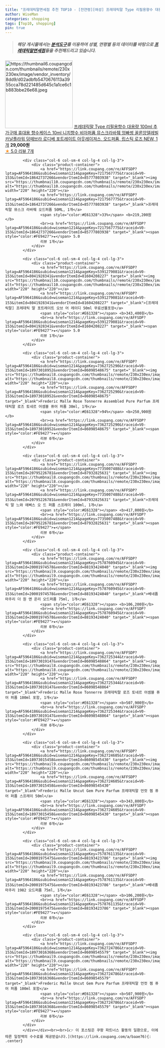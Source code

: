 ```yaml
---
title: "프레데릭말면세점 추천 TOP10 - [전연령][여성] 프레데릭말 Type 리필용향수 대용량 100ml 추가구매 휴대용 향수케이스 10ml 니치향수 비아퍼퓸 뮤스크라바줴 엉빠썽 꼴"
author: WiseMan
categories: shopping
tags: [Top10, shopping]
pin: true
---
```


> ##### 해당 게시물에서는 [**분석도구**](https://itemscout.io/)를 이용하여 **성별**, **연령별** 등의 데이터를 바탕으로 [**프레데릭말면세점**](https://link.coupang.com/a/baae76)들을 추천해드리고 있습니다.
<div class="container"><div class="row">
            <div class="col-6 col-sm-4 col-lg-4 col-lg-3">
                <div class="product-container">
                    <a href="https://link.coupang.com/re/AFFSDP?lptag=AF5964186&subid=wiseman1214&pageKey=5870254160&traceid=V0-153&itemId=10269912523&vendorItemId=78420635723" target="_blank"><img src="https://thumbnail6.coupangcdn.com/thumbnails/remote/230x230ex/image/vendor_inventory/8dd9/d02adbfb5470676113a3955cca78d221485d645c1a1ce6c1b883bbe26e68.jpeg" alt="https://thumbnail6.coupangcdn.com/thumbnails/remote/230x230ex/image/vendor_inventory/8dd9/d02adbfb5470676113a3955cca78d221485d645c1a1ce6c1b883bbe26e68.jpeg" width="220" height="220"></a>
                    <a href="https://link.coupang.com/re/AFFSDP?lptag=AF5964186&subid=wiseman1214&pageKey=5870254160&traceid=V0-153&itemId=10269912523&vendorItemId=78420635723" target="_blank">프레데릭말 Type 리필용향수 대용량 100ml 추가구매 휴대용 향수케이스 10ml 니치향수 비아퍼퓸 뮤스크라바줴 엉빠썽 꼴론앙델레빌 카날플라워 덩떼브라 로디베 포트레이트 아웃레이져스, 오드퍼퓸, 립스틱 로즈 NEW, 1개</a>
                    <span style="color:#E61328"></span> <b>29,000원</b>
                    <br><a href="https://link.coupang.com/re/AFFSDP?lptag=AF5964186&subid=wiseman1214&pageKey=5870254160&traceid=V0-153&itemId=10269912523&vendorItemId=78420635723" target="_blank"><span style="color:#FE9427">★</span> 5.0
                    리뷰 7개</a>
                </div>
            </div>
            
            <div class="col-6 col-sm-4 col-lg-4 col-lg-3">
                <div class="product-container">
                    <a href="https://link.coupang.com/re/AFFSDP?lptag=AF5964186&subid=wiseman1214&pageKey=7217567775&traceid=V0-153&itemId=18642737266&vendorItemId=85777803938" target="_blank"><img src="https://thumbnail10.coupangcdn.com/thumbnails/remote/230x230ex/image/vendor_inventory/71ed/0b6d33a5d7ad405e906a9400a28a0d4509bc5ce3cd77ae40d66b3886f5dd.jpg" alt="https://thumbnail10.coupangcdn.com/thumbnails/remote/230x230ex/image/vendor_inventory/71ed/0b6d33a5d7ad405e906a9400a28a0d4509bc5ce3cd77ae40d66b3886f5dd.jpg" width="220" height="220"></a>
                    <a href="https://link.coupang.com/re/AFFSDP?lptag=AF5964186&subid=wiseman1214&pageKey=7217567775&traceid=V0-153&itemId=18642737266&vendorItemId=85777803938" target="_blank">프레데릭말 뮤스크 라바줴 오드퍼퓸 50ML, 1개</a>
                    <span style="color:#E61328">33%</span> <b>219,200원</b>
                    <br><a href="https://link.coupang.com/re/AFFSDP?lptag=AF5964186&subid=wiseman1214&pageKey=7217567775&traceid=V0-153&itemId=18642737266&vendorItemId=85777803938" target="_blank"><span style="color:#FE9427">★</span> 5.0
                    리뷰 1개</a>
                </div>
            </div>
            
            <div class="col-6 col-sm-4 col-lg-4 col-lg-3">
                <div class="product-container">
                    <a href="https://link.coupang.com/re/AFFSDP?lptag=AF5964186&subid=wiseman1214&pageKey=5391279081&traceid=V0-153&itemId=8041928341&vendorItemId=81604208227" target="_blank"><img src="https://thumbnail10.coupangcdn.com/thumbnails/remote/230x230ex/image/vendor_inventory/d499/e1e3f2c0a73b0465fb92df8606e3d9b1da08e0c51d3682a68897b70e618d.jpg" alt="https://thumbnail10.coupangcdn.com/thumbnails/remote/230x230ex/image/vendor_inventory/d499/e1e3f2c0a73b0465fb92df8606e3d9b1da08e0c51d3682a68897b70e618d.jpg" width="220" height="220"></a>
                    <a href="https://link.coupang.com/re/AFFSDP?lptag=AF5964186&subid=wiseman1214&pageKey=5391279081&traceid=V0-153&itemId=8041928341&vendorItemId=81604208227" target="_blank">[프레데릭말] 프레데릭 말 포트레이트 오브 어 레이디 50ml 무료선물포장</a>
                    <span style="color:#E61328"></span> <b>343,400원</b>
                    <br><a href="https://link.coupang.com/re/AFFSDP?lptag=AF5964186&subid=wiseman1214&pageKey=5391279081&traceid=V0-153&itemId=8041928341&vendorItemId=81604208227" target="_blank"><span style="color:#FE9427">★</span> 5.0
                    리뷰 1개</a>
                </div>
            </div>
            
            <div class="col-6 col-sm-4 col-lg-4 col-lg-3">
                <div class="product-container">
                    <a href="https://link.coupang.com/re/AFFSDP?lptag=AF5964186&subid=wiseman1214&pageKey=7362725290&traceid=V0-153&itemId=18973018952&vendorItemId=86098548675" target="_blank"><img src="https://thumbnail8.coupangcdn.com/thumbnails/remote/230x230ex/image/vendor_inventory/60f3/80edcd1de81add1009aa0959f834da8d7de3d87a21191203aeb0c651cd3b.jpg" alt="https://thumbnail8.coupangcdn.com/thumbnails/remote/230x230ex/image/vendor_inventory/60f3/80edcd1de81add1009aa0959f834da8d7de3d87a21191203aeb0c651cd3b.jpg" width="220" height="220"></a>
                    <a href="https://link.coupang.com/re/AFFSDP?lptag=AF5964186&subid=wiseman1214&pageKey=7362725290&traceid=V0-153&itemId=18973018952&vendorItemId=86098548675" target="_blank">Frederic Malle Rose Tonnerre Assembled Pure Parfum 프레데릭말 로즈 토네르 어셈블 퓨어 퍼퓸 30ml, 1개</a>
                    <span style="color:#E61328">94%</span> <b>250,900원</b>
                    <br><a href="https://link.coupang.com/re/AFFSDP?lptag=AF5964186&subid=wiseman1214&pageKey=7362725290&traceid=V0-153&itemId=18973018952&vendorItemId=86098548675" target="_blank"><span style="color:#FE9427">★</span> 
                    리뷰 0개</a>
                </div>
            </div>
            
            <div class="col-6 col-sm-4 col-lg-4 col-lg-3">
                <div class="product-container">
                    <a href="https://link.coupang.com/re/AFFSDP?lptag=AF5964186&subid=wiseman1214&pageKey=7735007488&traceid=V0-153&itemId=20795226781&vendorItemId=87932825631" target="_blank"><img src="https://thumbnail8.coupangcdn.com/thumbnails/remote/230x230ex/image/vendor_inventory/0cf9/2ba3699f8f4f77a484d1ca99e3a92b9f152f415dd483c9a23e3a21a1d746.jpg" alt="https://thumbnail8.coupangcdn.com/thumbnails/remote/230x230ex/image/vendor_inventory/0cf9/2ba3699f8f4f77a484d1ca99e3a92b9f152f415dd483c9a23e3a21a1d746.jpg" width="220" height="220"></a>
                    <a href="https://link.coupang.com/re/AFFSDP?lptag=AF5964186&subid=wiseman1214&pageKey=7735007488&traceid=V0-153&itemId=20795226781&vendorItemId=87932825631" target="_blank">프레데릭 말 느와 에삐스 오 드 퍼퓸 스프레이 100ml, 1개</a>
                    <span style="color:#E61328"></span> <b>417,000원</b>
                    <br><a href="https://link.coupang.com/re/AFFSDP?lptag=AF5964186&subid=wiseman1214&pageKey=7735007488&traceid=V0-153&itemId=20795226781&vendorItemId=87932825631" target="_blank"><span style="color:#FE9427">★</span> 
                    리뷰 0개</a>
                </div>
            </div>
            
            <div class="col-6 col-sm-4 col-lg-4 col-lg-3">
                <div class="product-container">
                    <a href="https://link.coupang.com/re/AFFSDP?lptag=AF5964186&subid=wiseman1214&pageKey=7578760945&traceid=V0-153&itemId=20001974578&vendorItemId=88193424040" target="_blank"><img src="https://thumbnail9.coupangcdn.com/thumbnails/remote/230x230ex/image/vendor_inventory/7992/f58ca9250dc561f3788e9c74a998e8b3aff49a96383a469ccaf4c110521b.jpg" alt="https://thumbnail9.coupangcdn.com/thumbnails/remote/230x230ex/image/vendor_inventory/7992/f58ca9250dc561f3788e9c74a998e8b3aff49a96383a469ccaf4c110521b.jpg" width="220" height="220"></a>
                    <a href="https://link.coupang.com/re/AFFSDP?lptag=AF5964186&subid=wiseman1214&pageKey=7578760945&traceid=V0-153&itemId=20001974578&vendorItemId=88193424040" target="_blank">베네퓸 마주리 더 원 앤 온리 오드퍼퓸 75ml, 1개</a>
                    <span style="color:#E61328"></span> <b>106,200원</b>
                    <br><a href="https://link.coupang.com/re/AFFSDP?lptag=AF5964186&subid=wiseman1214&pageKey=7578760945&traceid=V0-153&itemId=20001974578&vendorItemId=88193424040" target="_blank"><span style="color:#FE9427">★</span> 
                    리뷰 0개</a>
                </div>
            </div>
            
            <div class="col-6 col-sm-4 col-lg-4 col-lg-3">
                <div class="product-container">
                    <a href="https://link.coupang.com/re/AFFSDP?lptag=AF5964186&subid=wiseman1214&pageKey=7362725344&traceid=V0-153&itemId=18973019147&vendorItemId=86098548864" target="_blank"><img src="https://thumbnail8.coupangcdn.com/thumbnails/remote/230x230ex/image/vendor_inventory/60f3/80edcd1de81add1009aa0959f834da8d7de3d87a21191203aeb0c651cd3b.jpg" alt="https://thumbnail8.coupangcdn.com/thumbnails/remote/230x230ex/image/vendor_inventory/60f3/80edcd1de81add1009aa0959f834da8d7de3d87a21191203aeb0c651cd3b.jpg" width="220" height="220"></a>
                    <a href="https://link.coupang.com/re/AFFSDP?lptag=AF5964186&subid=wiseman1214&pageKey=7362725344&traceid=V0-153&itemId=18973019147&vendorItemId=86098548864" target="_blank">Frederic Malle Rose Tonnerre 프레데릭말 로즈 토네르 어셈블 퓨어 퍼퓸 100ml 포함, 1개</a>
                    <span style="color:#E61328"></span> <b>507,900원</b>
                    <br><a href="https://link.coupang.com/re/AFFSDP?lptag=AF5964186&subid=wiseman1214&pageKey=7362725344&traceid=V0-153&itemId=18973019147&vendorItemId=86098548864" target="_blank"><span style="color:#FE9427">★</span> 
                    리뷰 0개</a>
                </div>
            </div>
            
            <div class="col-6 col-sm-4 col-lg-4 col-lg-3">
                <div class="product-container">
                    <a href="https://link.coupang.com/re/AFFSDP?lptag=AF5964186&subid=wiseman1214&pageKey=7362724605&traceid=V0-153&itemId=18973015458&vendorItemId=86098545430" target="_blank"><img src="https://thumbnail9.coupangcdn.com/thumbnails/remote/230x230ex/image/vendor_inventory/7041/9fb451d1c4fb16bcc170939398631408d646542c946fb7daeebb2c22eec0.jpg" alt="https://thumbnail9.coupangcdn.com/thumbnails/remote/230x230ex/image/vendor_inventory/7041/9fb451d1c4fb16bcc170939398631408d646542c946fb7daeebb2c22eec0.jpg" width="220" height="220"></a>
                    <a href="https://link.coupang.com/re/AFFSDP?lptag=AF5964186&subid=wiseman1214&pageKey=7362724605&traceid=V0-153&itemId=18973015458&vendorItemId=86098545430" target="_blank">Frederic Malle Uncut Gem Pure Parfum 프레데릭말 언컷 젬 퓨어 퍼퓸 스프레이 50ml</a>
                    <span style="color:#E61328"></span> <b>343,800원</b>
                    <br><a href="https://link.coupang.com/re/AFFSDP?lptag=AF5964186&subid=wiseman1214&pageKey=7362724605&traceid=V0-153&itemId=18973015458&vendorItemId=86098545430" target="_blank"><span style="color:#FE9427">★</span> 
                    리뷰 0개</a>
                </div>
            </div>
            
            <div class="col-6 col-sm-4 col-lg-4 col-lg-3">
                <div class="product-container">
                    <a href="https://link.coupang.com/re/AFFSDP?lptag=AF5964186&subid=wiseman1214&pageKey=7578761135&traceid=V0-153&itemId=20001975475&vendorItemId=88193423786" target="_blank"><img src="https://thumbnail9.coupangcdn.com/thumbnails/remote/230x230ex/image/vendor_inventory/a3f6/9de2292452917231d963e78ee54f63a58aced7ce1a10a4554a443ae26642.jpg" alt="https://thumbnail9.coupangcdn.com/thumbnails/remote/230x230ex/image/vendor_inventory/a3f6/9de2292452917231d963e78ee54f63a58aced7ce1a10a4554a443ae26642.jpg" width="220" height="220"></a>
                    <a href="https://link.coupang.com/re/AFFSDP?lptag=AF5964186&subid=wiseman1214&pageKey=7578761135&traceid=V0-153&itemId=20001975475&vendorItemId=88193423786" target="_blank">베네퓸 마주리 1982 오드퍼퓸 75ml, 1개</a>
                    <span style="color:#E61328"></span> <b>106,200원</b>
                    <br><a href="https://link.coupang.com/re/AFFSDP?lptag=AF5964186&subid=wiseman1214&pageKey=7578761135&traceid=V0-153&itemId=20001975475&vendorItemId=88193423786" target="_blank"><span style="color:#FE9427">★</span> 
                    리뷰 0개</a>
                </div>
            </div>
            
            <div class="col-6 col-sm-4 col-lg-4 col-lg-3">
                <div class="product-container">
                    <a href="https://link.coupang.com/re/AFFSDP?lptag=AF5964186&subid=wiseman1214&pageKey=7362724786&traceid=V0-153&itemId=18973016368&vendorItemId=86098545579" target="_blank"><img src="https://thumbnail9.coupangcdn.com/thumbnails/remote/230x230ex/image/vendor_inventory/7041/9fb451d1c4fb16bcc170939398631408d646542c946fb7daeebb2c22eec0.jpg" alt="https://thumbnail9.coupangcdn.com/thumbnails/remote/230x230ex/image/vendor_inventory/7041/9fb451d1c4fb16bcc170939398631408d646542c946fb7daeebb2c22eec0.jpg" width="220" height="220"></a>
                    <a href="https://link.coupang.com/re/AFFSDP?lptag=AF5964186&subid=wiseman1214&pageKey=7362724786&traceid=V0-153&itemId=18973016368&vendorItemId=86098545579" target="_blank">Frederic Malle Uncut Gem Pure Parfum 프레데릭말 언컷 젬 퓨어 퍼퓸 100ml 포함</a>
                    <span style="color:#E61328"></span> <b>507,900원</b>
                    <br><a href="https://link.coupang.com/re/AFFSDP?lptag=AF5964186&subid=wiseman1214&pageKey=7362724786&traceid=V0-153&itemId=18973016368&vendorItemId=86098545579" target="_blank"><span style="color:#FE9427">★</span> 
                    리뷰 0개</a>
                </div>
            </div>
            </div></div><br><br>[👉 이 포스팅은 쿠팡 파트너스 활동의 일환으로, 이에 따른 일정액의 수수료를 제공받습니다.](https://link.coupang.com/a/baae76){: .center}